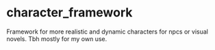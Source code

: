 # character_framework

Framework for more realistic and dynamic characters for npcs or visual novels.
Tbh mostly for my own use.
